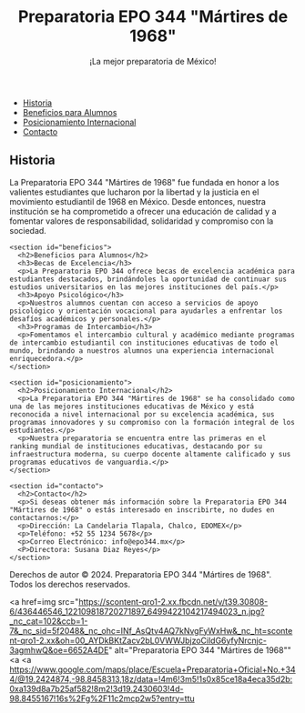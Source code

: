 <!DOCTYPE html>
<html lang="es">
<head>
  <meta charset="UTF-8">
  <meta name="viewport" content="width=device-width, initial-scale=1.0">
  <title>Preparatoria EPO 344 "Mártires de 1968"</title>
</head>
<body>
  <header>
    <h1>Preparatoria EPO 344 "Mártires de 1968"</h1>
    <p>¡La mejor preparatoria de México!</p>
    
  </header>
  
  <nav>
    <ul>
      <li><a href="#historia">Historia</a></li>
      <li><a href="#beneficios">Beneficios para Alumnos</a></li>
      <li><a href="#posicionamiento">Posicionamiento Internacional</a></li>
      <li><a href="#contacto">Contacto</a></li>
    </ul>
  </nav>

  <main>
    <section id="historia">
      <h2>Historia</h2>
      <p>La Preparatoria EPO 344 "Mártires de 1968" fue fundada en honor a los valientes estudiantes que lucharon por la libertad y la justicia en el movimiento estudiantil de 1968 en México. Desde entonces, nuestra institución se ha comprometido a ofrecer una educación de calidad y a fomentar valores de responsabilidad, solidaridad y compromiso con la sociedad.</p>
    </section>

    <section id="beneficios">
      <h2>Beneficios para Alumnos</h2>
      <h3>Becas de Excelencia</h3>
      <p>La Preparatoria EPO 344 ofrece becas de excelencia académica para estudiantes destacados, brindándoles la oportunidad de continuar sus estudios universitarios en las mejores instituciones del país.</p>
      <h3>Apoyo Psicológico</h3>
      <p>Nuestros alumnos cuentan con acceso a servicios de apoyo psicológico y orientación vocacional para ayudarles a enfrentar los desafíos académicos y personales.</p>
      <h3>Programas de Intercambio</h3>
      <p>Fomentamos el intercambio cultural y académico mediante programas de intercambio estudiantil con instituciones educativas de todo el mundo, brindando a nuestros alumnos una experiencia internacional enriquecedora.</p>
    </section>

    <section id="posicionamiento">
      <h2>Posicionamiento Internacional</h2>
      <p>La Preparatoria EPO 344 "Mártires de 1968" se ha consolidado como una de las mejores instituciones educativas de México y está reconocida a nivel internacional por su excelencia académica, sus programas innovadores y su compromiso con la formación integral de los estudiantes.</p>
      <p>Nuestra preparatoria se encuentra entre las primeras en el ranking mundial de instituciones educativas, destacando por su infraestructura moderna, su cuerpo docente altamente calificado y sus programas educativos de vanguardia.</p>
    </section>

    <section id="contacto">
      <h2>Contacto</h2>
      <p>Si deseas obtener más información sobre la Preparatoria EPO 344 "Mártires de 1968" o estás interesado en inscribirte, no dudes en contactarnos:</p>
      <p>Dirección: La Candelaria Tlapala, Chalco, EDOMEX</p>
      <p>Teléfono: +52 55 1234 5678</p>
      <p>Correo Electrónico: info@epo344.mx</p>
      <P>Directora: Susana Diaz Reyes</p>
    </section>
  </main>

  <footer>
    <p>Derechos de autor © 2024. Preparatoria EPO 344 "Mártires de 1968". Todos los derechos reservados.</p>
  </footer>

<a href=img src="https://scontent-qro1-2.xx.fbcdn.net/v/t39.30808-6/436446546_122109818720271897_6499422104217494023_n.jpg?_nc_cat=102&ccb=1-7&_nc_sid=5f2048&_nc_ohc=INf_AsQtv4AQ7kNvgFyWxHw&_nc_ht=scontent-qro1-2.xx&oh=00_AYDkBKtZacv2bL0VWWJbjzoCildG6yfyNrcnjc-3agmhwQ&oe=6652A4DE" alt="Preparatoria EPO 344 "Mártires de 1968""</a>
  <a <a <a href="https://www.google.com/maps/place/Escuela+Preparatoria+Oficial+No.+344/@19.2424874,-98.8458313,18z/data=!4m6!3m5!1s0x85ce18a4eca35d2b:0xa139d8a7b25af582!8m2!3d19.2430603!4d-98.8455167!16s%2Fg%2F11c2mcp2w5?entry=ttu">https://www.google.com/maps/place/Escuela+Preparatoria+Oficial+No.+344/@19.2424874,-98.8458313,18z/data=!4m6!3m5!1s0x85ce18a4eca35d2b:0xa139d8a7b25af582!8m2!3d19.2430603!4d-98.8455167!16s%2Fg%2F11c2mcp2w5?entry=ttu</a>

</body>
</html>
